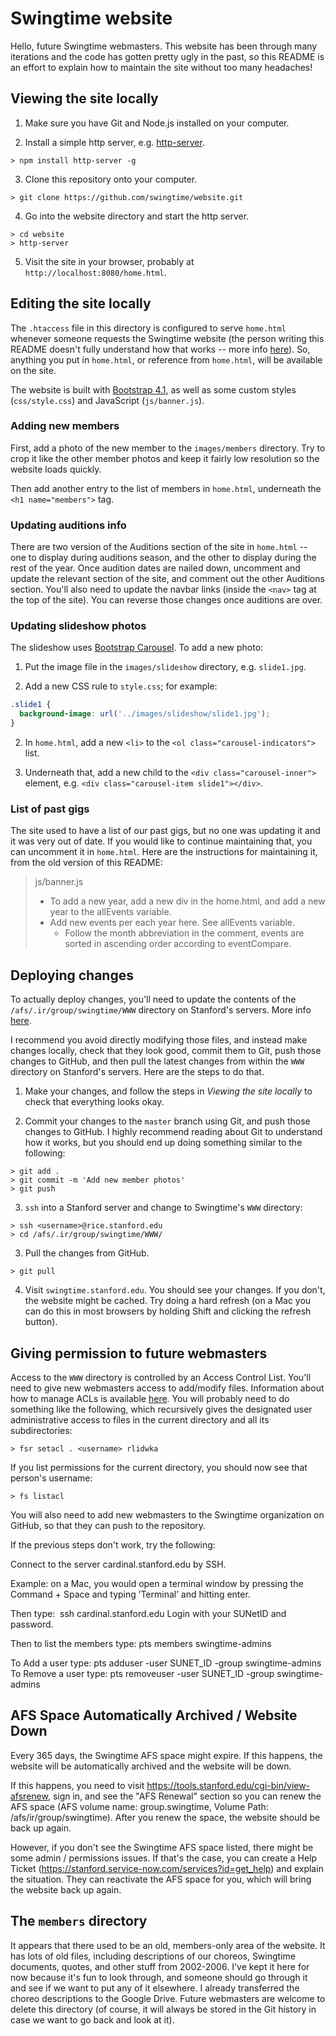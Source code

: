 # Swingtime website

Hello, future Swingtime webmasters. This website has been through many
iterations and the code has gotten pretty ugly in the past, so this README is
an effort to explain how to maintain the site without too many headaches!

## Viewing the site locally

1. Make sure you have Git and Node.js installed on your computer.

2. Install a simple http server, e.g.
   [http-server](https://www.npmjs.com/package/http-server).

```
> npm install http-server -g
```

3. Clone this repository onto your computer.

```
> git clone https://github.com/swingtime/website.git
```

4. Go into the website directory and start the http server.

```
> cd website
> http-server
```

5. Visit the site in your browser, probably at
   `http://localhost:8080/home.html`.

## Editing the site locally

The `.htaccess` file in this directory is configured to serve `home.html`
whenever someone requests the Swingtime website (the person writing this
README doesn't fully understand how that works -- more info
[here](https://uit.stanford.edu/service/web/redirects)). So, anything you put
in `home.html`, or reference from `home.html`, will be available on the site.

The website is built with [Bootstrap
4.1](https://getbootstrap.com/docs/4.1/getting-started/introduction/), as well
as some custom styles (`css/style.css`) and JavaScript (`js/banner.js`).

### Adding new members

First, add a photo of the new member to the `images/members` directory. Try to
crop it like the other member photos and keep it fairly low resolution so the
website loads quickly.

Then add another entry to the list of members in `home.html`, underneath the
`<h1 name="members">` tag.

### Updating auditions info

There are two version of the Auditions section of the site in `home.html` --
one to display during auditions season, and the other to display during the
rest of the year. Once audition dates are nailed down, uncomment and update
the relevant section of the site, and comment out the other Auditions section.
You'll also need to update the navbar links (inside the `<nav>` tag at the top
of the site). You can reverse those changes once auditions are over.

### Updating slideshow photos

The slideshow uses
[Bootstrap Carousel](https://getbootstrap.com/docs/4.0/components/carousel/).
To add a new photo:

1. Put the image file in the `images/slideshow` directory, e.g. `slide1.jpg`.

2. Add a new CSS rule to `style.css`; for example:

```css
.slide1 {
  background-image: url('../images/slideshow/slide1.jpg');
}
```

2. In `home.html`, add a new `<li>` to the
   `<ol class="carousel-indicators">` list.

3. Underneath that, add a new child to the `<div class="carousel-inner">`
   element, e.g. `<div class="carousel-item slide1"></div>`.

### List of past gigs

The site used to have a list of our past gigs, but no one was updating it and
it was very out of date. If you would like to continue maintaining that, you
can uncomment it in `home.html`. Here are the instructions for maintaining it,
from the old version of this README:

> js/banner.js
>   - To add a new year, add a new div in the home.html, and add a new
>     year to the allEvents variable.
>   - Add new events per each year here. See allEvents variable.
>     - Follow the month abbreviation in the comment, events are sorted in
>       ascending order according to eventCompare.

## Deploying changes

To actually deploy changes, you'll need to update the contents of the
`/afs/.ir/group/swingtime/WWW` directory on Stanford's servers. More info
[here](https://uit.stanford.edu/service/web/centralhosting/howto_group).

I recommend you avoid directly modifying those files, and instead make changes
locally, check that they look good, commit them to Git, push those changes to
GitHub, and then pull the latest changes from within the `WWW` directory on
Stanford's servers. Here are the steps to do that.

1. Make your changes, and follow the steps in *Viewing the site locally* to
   check that everything looks okay.

2. Commit your changes to the `master` branch using Git, and push those
   changes to GitHub. I highly recommend reading about Git to understand how
   it works, but you should end up doing something similar to the following:

```
> git add .
> git commit -m 'Add new member photos'
> git push
```

3. `ssh` into a Stanford server and change to Swingtime's `WWW` directory:

```
> ssh <username>@rice.stanford.edu
> cd /afs/.ir/group/swingtime/WWW/
```

3. Pull the changes from GitHub.

```
> git pull
```

4. Visit `swingtime.stanford.edu`. You should see your changes. If you don't,
   the website might be cached. Try doing a hard refresh (on a Mac you can do
   this in most browsers by holding Shift and clicking the refresh button).

## Giving permission to future webmasters

Access to the `WWW` directory is controlled by an Access Control List. You'll
need to give new webmasters access to add/modify files. Information about how
to manage ACLs is available
[here](http://web.stanford.edu/services/afs/sysadmin/userguide/file-permissions.html).
You will probably need to do something like the following, which recursively
gives the designated user administrative access to files in the current
directory and all its subdirectories:

```
> fsr setacl . <username> rlidwka
```

If you list permissions for the current directory, you should now see that
person's username:

```
> fs listacl
```

You will also need to add new webmasters to the Swingtime organization on
GitHub, so that they can push to the repository.


If the previous steps don't work, try the following:

Connect to the server cardinal.stanford.edu by SSH.

Example: on a Mac, you would open a terminal window by pressing the Command + Space and typing ’Terminal’ and hitting enter.

Then type:  ssh cardinal.stanford.edu
Login with your SUNetID and password.

Then to list the members type: pts members swingtime-admins

To Add a user type: pts adduser -user SUNET_ID -group swingtime-admins
To Remove a user type: pts removeuser -user SUNET_ID -group swingtime-admins


## AFS Space Automatically Archived / Website Down

Every 365 days, the Swingtime AFS space might expire. If this happens, the website will be automatically archived and the website will be down.

If this happens, you need to visit https://tools.stanford.edu/cgi-bin/view-afsrenew, sign in, and see the "AFS Renewal" section so you can renew the AFS space (AFS volume name: group.swingtime, Volume Path: /afs/ir/group/swingtime). After you renew the space, the website should be back up again.

However, if you don't see the Swingtime AFS space listed, there might be some admin / permissions issues. If that's the case, you can create a Help Ticket (https://stanford.service-now.com/services?id=get_help) and explain the situation. They can reactivate the AFS space for you, which will bring the website back up again.


## The `members` directory

It appears that there used to be an old, members-only area of the website. It
has lots of old files, including descriptions of our choreos, Swingtime
documents, quotes, and other stuff from 2002-2006. I've kept it here for now
because it's fun to look through, and someone should go through it and see if
we want to put any of it elsewhere. I already transferred the choreo
descriptions to the Google Drive. Future webmasters are welcome to delete this
directory (of course, it will always be stored in the Git history in case we
want to go back and look at it).
